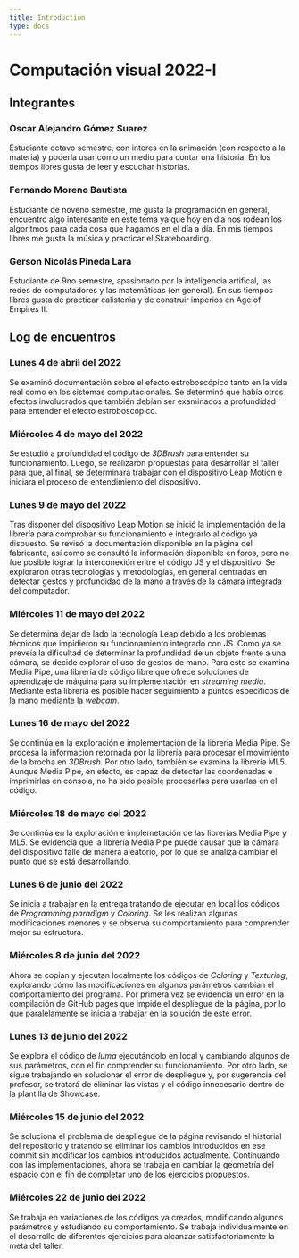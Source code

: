 ```yaml
---
title: Introduction
type: docs
---
```


# Computación visual 2022-I

## Integrantes

### Oscar Alejandro Gómez Suarez

Estudiante octavo semestre, con interes en la animación (con respecto a la materia) y poderla usar como un medio para contar una historia. En los tiempos libres gusta de leer y escuchar historias. 

### Fernando Moreno Bautista

Estudiante de noveno semestre, me gusta la programación en general, encuentro algo interesante en este tema ya que hoy en dia nos rodean los algoritmos para cada cosa que hagamos en el día a día. En mis tiempos libres me gusta la música y practicar el Skateboarding.

### Gerson Nicolás Pineda Lara

Estudiante de 9no semestre, apasionado por la inteligencia artifical, las redes de computadores y las matemáticas (en general). En sus tiempos libres gusta de practicar calistenia y de construir imperios en Age of Empires II.

## Log de encuentros

### Lunes 4 de abril del 2022

Se examinó documentación sobre el efecto estroboscópico tanto en la vida real como en los sistemas computacionales. Se determinó que había otros efectos involucrados que también debían ser examinados a profundidad para entender el efecto estroboscópico.

### Miércoles 4 de mayo del 2022

Se estudió a profundidad el código de *3DBrush* para entender su funcionamiento. Luego, se realizaron propuestas para desarrollar el taller para que, al final, se determinara trabajar con el dispositivo Leap Motion e iniciara el proceso de entendimiento del dispositivo.

### Lunes 9 de mayo del 2022

Tras disponer del dispositivo Leap Motion se inició la implementación de la librería para comprobar su funcionamiento e integrarlo al código ya dispuesto. Se revisó la documentación disponible en la página del fabricante, así como se consultó la información disponible en foros, pero no fue posible lograr la interconexión entre el código JS y el dispositivo. Se exploraron otras tecnologías y metodologías, en general centradas en detectar gestos y profundidad de la mano a través de la cámara integrada del computador.

### Miércoles 11 de mayo del 2022

Se determina dejar de lado la tecnología Leap debido a los problemas técnicos que impidieron su funcionamiento integrado con JS. Como ya se preveía la dificultad de determinar la profundidad de un objeto frente a una cámara, se decide explorar el uso de gestos de mano. Para esto se examina Media Pipe, una librería de código libre que ofrece soluciones de aprendizaje de máquina para su implementación en *streaming media*. Mediante esta librería es posible hacer seguimiento a puntos específicos de la mano mediante la *webcam*.

### Lunes 16 de mayo del 2022

Se continúa en la exploración e implementación de la librería Media Pipe. Se procesa la información retornada por la librería para procesar el movimiento de la brocha en *3DBrush*. Por otro lado, también se examina la librería ML5. Aunque Media Pipe, en efecto, es capaz de detectar las coordenadas e imprimirlas en consola, no ha sido posible procesarlas para usarlas en el código.

### Miércoles 18 de mayo del 2022

Se continúa en la exploración e implemetación de las librerías Media Pipe y ML5. Se evidencia que la librería Media Pipe puede causar que la cámara del dispositivo falle de manera aleatorio, por lo que se analiza cambiar el punto que se está desarrollando.

### Lunes 6 de junio del 2022

Se inicia a trabajar en la entrega tratando de ejecutar en local los códigos de *Programming paradigm* y *Coloring*. Se les realizan algunas modificaciones menores y se observa su comportamiento para comprender mejor su estructura.

### Miércoles 8 de junio del 2022

Ahora se copian y ejecutan localmente los códigos de *Coloring* y *Texturing*, explorando cómo las modificaciones en algunos parámetros cambian el comportamiento del programa. Por primera vez se evidencia un error en la compilación de GitHub pages que impide el despliegue de la página, por lo que paralelamente se inicia a trabajar en la solución de este error.

### Lunes 13 de junio del 2022

Se explora el código de *luma* ejecutándolo en local y cambiando algunos de sus parámetros, con el fin comprender su funcionamiento. Por otro lado, se sigue trabajando en solucionar el error de despliegue y, por sugerencia del profesor, se tratará de eliminar las vistas y el código innecesario dentro de la plantilla de Showcase.

### Miércoles 15 de junio del 2022

Se soluciona el problema de despliegue de la página revisando el historial del repositorio y tratando se eliminar los cambios introducidos en ese commit sin modificar los cambios introducidos actualmente. Continuando con las implementaciones, ahora se trabaja en cambiar la geometría del espacio con el fin de completar uno de los ejercicios propuestos.

### Miércoles 22 de junio del 2022

Se trabaja en variaciones de los códigos ya creados, modificando algunos parámetros y estudiando su comportamiento. Se trabaja individualmente en el desarrollo de diferentes ejercicios para alcanzar satisfactoriamente la meta del taller.
